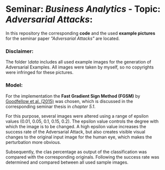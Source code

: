 # Seminar: _Business Analytics_  -  Topic: _Adversarial Attacks_: 
In this repository the corresponding __code__ and the used __example pictures__ for the seminar paper _"Adversarial Attacks"_ are located.

###  Disclaimer: 
The folder _\data_ includes all used example images for the generation of Adversarial Examples.
All images were taken by myself, so no copyrights were infringed for these pictures.

### Model:

For the implementation the __Fast Gradient Sign Method (FGSM)__ by [Goodfellow et al. (2015)](https://arxiv.org/abs/1412.6572) was chosen, which is discussed in the corresponding seminar thesis in _chapter 5.1_.

For this purpose, several images were altered using a range of epsilon values (0.01, 0.05, 0.1, 0.15, 0.2). The epsilon value controls the degree with which the image is to be changed. A high epsilon value increases the success rate of the Adversarial Attack, but also creates visible visual changes to the original input image for the human eye, which makes the perturbation more obvious.

Subsequently, the clas percentage as output of the classification was compared with the corresponding originals. Following the success rate was determined and compared between all used sample images.
